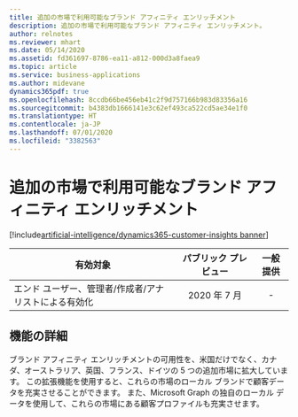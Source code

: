 ```yaml
---
title: 追加の市場で利用可能なブランド アフィニティ エンリッチメント
description: 追加の市場で利用可能なブランド アフィニティ エンリッチメント。
author: relnotes
ms.reviewer: mhart
ms.date: 05/14/2020
ms.assetid: fd361697-8786-ea11-a812-000d3a8faea9
ms.topic: article
ms.service: business-applications
ms.author: midevane
dynamics365pdf: true
ms.openlocfilehash: 8ccdb66be456eb41c2f9d757166b983d83356a16
ms.sourcegitcommit: b4383db1666141e3c62ef493ca522cd5ae34e1f0
ms.translationtype: HT
ms.contentlocale: ja-JP
ms.lasthandoff: 07/01/2020
ms.locfileid: "3382563"
---
```

# <a name="brand-affinities-enrichment-available-in-additional-markets"></a>追加の市場で利用可能なブランド アフィニティ エンリッチメント
[!include[artificial-intelligence/dynamics365-customer-insights banner](../includes/artificial-intelligence/dynamics365-customer-insights.md)]

| 有効対象    |  パブリック プレビュー | 一般提供 | 
| ---------- | :----------: |:----------: |
|エンド ユーザー、管理者/作成者/アナリストによる有効化|2020 年 7 月| -|






## <a name="feature-details"></a>機能の詳細
<!--feature detail start -->
ブランド アフィニティ エンリッチメントの可用性を、米国だけでなく、カナダ、オーストラリア、英国、フランス、ドイツの 5 つの追加市場に拡大しています。 この拡張機能を使用すると、これらの市場のローカル ブランドで顧客データを充実させることができます。 また、Microsoft Graph の独自のローカル データを使用して、これらの市場にある顧客プロファイルも充実させます。
<!--feature detail end -->









